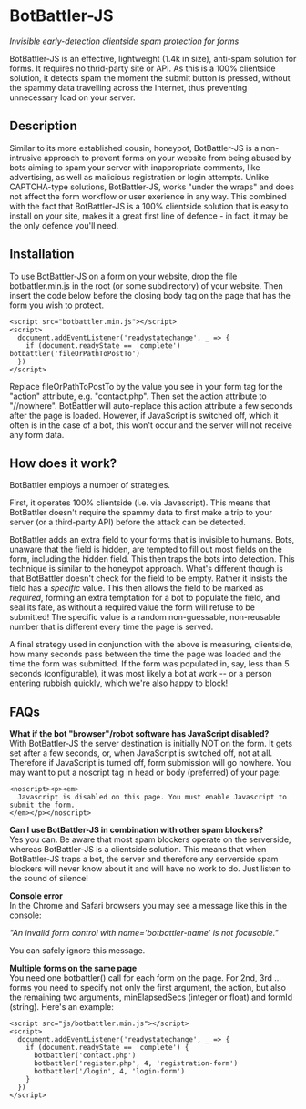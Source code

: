 
  # BotBattler-JS  
  *Invisible early-detection clientside spam protection for forms*  
 
  BotBattler-JS is an effective, lightweight (1.4k in size), anti-spam solution
  for forms. It requires no thrid-party site or API. As this is a 100%
  clientside solution, it detects spam the moment the submit button is
  pressed, without the spammy data travelling across the Internet, thus 
  preventing unnecessary load on your server.

  ## Description
  Similar to its more established cousin, honeypot, BotBattler-JS is a 
  non-intrusive approach to prevent forms on your website from being abused by
  bots aiming to spam your server with inappropriate comments, like advertising,
  as well as malicious registration or login attempts.
  Unlike CAPTCHA-type solutions, BotBattler-JS, works "under the wraps" and does 
  not affect the form workflow or user exerience in any way.
  This combined with the fact that BotBattler-JS is a 100% clientside solution
  that is easy to install on your site, makes it a great first line of
  defence - in fact, it may be the only defence you'll need.
  
  ## Installation  
  To use BotBattler-JS on a form on your website, drop the file botbattler.min.js
  in the root (or some subdirectory) of your website. Then insert the code below 
  before the closing body tag on the page that has the form you wish to protect.
 
    <script src="botbattler.min.js"></script>
    <script>
      document.addEventListener('readystatechange', _ => {
        if (document.readyState == 'complete') botbattler('fileOrPathToPostTo') 
      })
    </script>
 
  Replace fileOrPathToPostTo by the value you see in your form tag for the 
  "action" attribute, e.g. "contact.php". Then set the action attribute to
  "//nowhere".
  BotBattler will auto-replace this action attribute a few seconds after the
  page is loaded. However, if JavaScript is switched off, which it often is
  in the case of a bot, this won't occur and the server will not receive any
  form data.
 
  ## How does it work?   
  BotBattler employs a number of strategies.

  First, it operates 100% clientside (i.e. via Javascript). This means that BotBattler doesn't require the spammy data to first make a trip to your server (or a third-party API) before the attack can be detected.

  BotBattler adds an extra field to your forms that is invisible to humans. Bots, unaware that the field is hidden, are tempted to fill out most fields on the form, including the hidden field. This then traps the bots into detection. This technique is similar to the honeypot approach. What's different though is that BotBattler doesn't check for the field to be empty. Rather it insists the field has a <em>specific</em> value. This then allows the field to be marked as <em>required</em>, forming an extra temptation for a bot to populate the field, and seal its fate, as without a required value the form will refuse to be submitted!
The specific value is a random non-guessable, non-reusable number that is different every time the page is served.
 
  A final strategy used in conjunction with the above is measuring, clientside, how many seconds pass between the time the page was loaded and the time the form was submitted. If the form was populated in, say, less than 5 seconds (configurable), it was most likely a bot at work -- or a person entering rubbish quickly, which  we're also happy to block!
 
  ## FAQs
  **What if the bot "browser"/robot software has JavaScript disabled?**   
  With BotBattler-JS the server destination is initially NOT on the form. It
  gets set after a few seconds, or, when JavaScript is switched off, not at all.
  Therefore if JavaScript is turned off, form submission will go nowhere.
  You may want to put a noscript tag in head or body (preferred) of your page:

    <noscript><p><em>
      Javascript is disabled on this page. You must enable Javascript to submit the form.
    </em></p></noscript>
    
  **Can I use BotBattler-JS in combination with other spam blockers?**  
  Yes you can. Be aware that most spam blockers operate on the serverside,
  whereas BotBattler-JS is a clientside solution. This means that when 
  BotBattler-JS traps a bot, the server and therefore any serverside spam 
  blockers will never know about it and will have no work to do.
  Just listen to the sound of silence!
  
  **Console error**  
  In the Chrome and Safari browsers you may see a message like this in the 
  console:  
  
  *"An invalid form control with name='botbattler-name' is not focusable."*   
  
  You can safely ignore this message.
  
  **Multiple forms on the same page**   
  You need one botbattler() call for each form on the page.
  For 2nd, 3rd ... forms you need to specify not only the first argument, 
  the action, but also the remaining two arguments, minElapsedSecs (integer
  or float) and formId (string). Here's an example:
 
    <script src="js/botbattler.min.js"></script>
    <script>
      document.addEventListener('readystatechange', _ => {
        if (document.readyState == 'complete') {
          botbattler('contact.php')
          botbattler('register.php', 4, 'registration-form')
          botbattler('/login', 4, 'login-form')
        }
      })
    </script>
